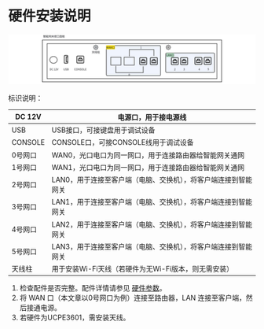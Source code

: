 # 硬件安装说明

![HardwareFeatures1](/images/InstallationNotes1.png)

标识说明：

| DC 12V  | 电源口，用于接电源线                                         |
| ------- | ------------------------------------------------------------ |
| USB     | USB接口，可接键盘用于调试设备                                |
| CONSOLE | CONSOLE口，可接CONSOLE线用于调试设备                         |
| 0号网口 | WAN0，光口电口为同一网口，用于连接路由器给智能网关通网       |
| 1号网口 | WAN1，光口电口为同一网口，用于连接路由器给智能网关通网       |
| 2号网口 | LAN0，用于连接至客户端（电脑、交换机），将客户端连接到智能网关 |
| 3号网口 | LAN1，用于连接至客户端（电脑、交换机），将客户端连接到智能网关 |
| 4号网口 | LAN2，用于连接至客户端（电脑、交换机），将客户端连接到智能网关 |
| 5号网口 | LAN3，用于连接至客户端（电脑、交换机），将客户端连接到智能网关 |
| 天线柱  | 用于安装Wi-Fi天线（若硬件为无Wi-Fi版本，则无需安装）         |

1. 检查配件是否完整。配件详情请参见 [硬件参数](/boundless-gateway/guide/HardwareFeatures.md)。
2. 将 WAN 口（本文章以0号网口为例）连接至路由器，LAN 连接至客户端，然后接通电源。
3. 若硬件为UCPE3601，需安装天线。